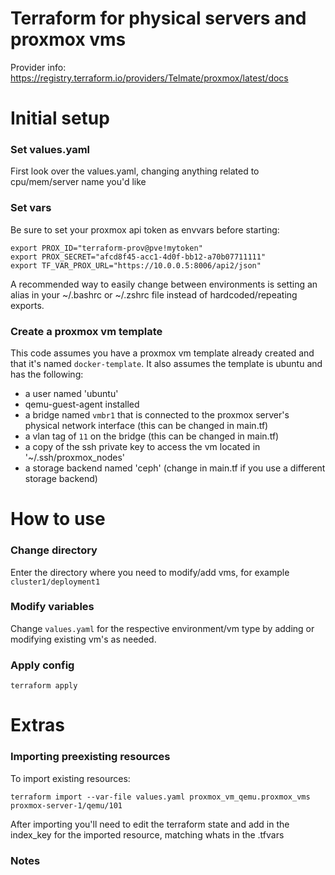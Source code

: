 # Terraform for physical servers and proxmox vms

Provider info: https://registry.terraform.io/providers/Telmate/proxmox/latest/docs

# Initial setup
### Set values.yaml
First look over the values.yaml, changing anything related to cpu/mem/server name you'd like

### Set vars
Be sure to set your proxmox api token as envvars before starting:

```
export PROX_ID="terraform-prov@pve!mytoken"
export PROX_SECRET="afcd8f45-acc1-4d0f-bb12-a70b07711111"
export TF_VAR_PROX_URL="https://10.0.0.5:8006/api2/json"
```

A recommended way to easily change between environments is setting an alias in your ~/.bashrc or ~/.zshrc file instead of hardcoded/repeating exports.

### Create a proxmox vm template
This code assumes you have a proxmox vm template already created and that it's named `docker-template`. It also assumes the template is ubuntu and has the following:
- a user named 'ubuntu'
- qemu-guest-agent installed
- a bridge named `vmbr1` that is connected to the proxmox server's physical network interface (this can be changed in main.tf)
- a vlan tag of `11` on the bridge (this can be changed in main.tf)
- a copy of the ssh private key to access the vm located in '~/.ssh/proxmox_nodes'
- a storage backend named 'ceph' (change in main.tf if you use a different storage backend)


# How to use
### Change directory
Enter the directory where you need to modify/add vms, for example `cluster1/deployment1`

### Modify variables
Change `values.yaml` for the respective environment/vm type by adding or modifying existing vm's as needed.

### Apply config
```terraform apply```


# Extras
### Importing preexisting resources
To import existing resources:

```terraform import --var-file values.yaml proxmox_vm_qemu.proxmox_vms proxmox-server-1/qemu/101```

After importing you'll need to edit the terraform state and add in the index_key for the imported resource, matching whats in the .tfvars

### Notes